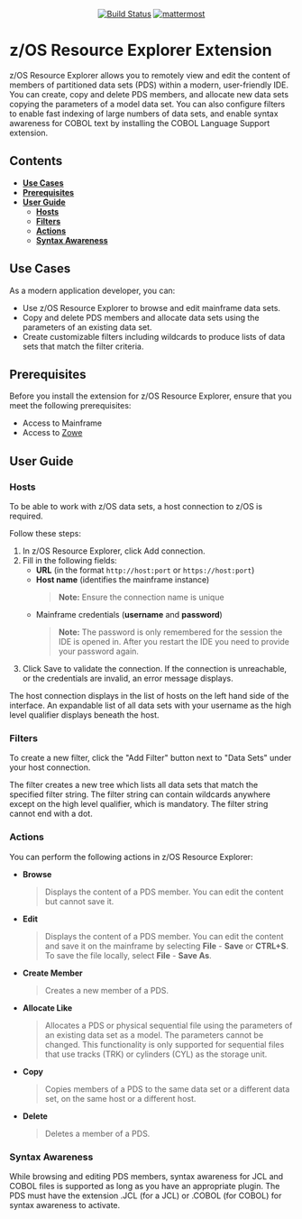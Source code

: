 <div id="header" align="center">

[![Build Status](https://ci.eclipse.org/che4z/buildStatus/icon?job=che-che4z-explorer-for-zos%2Fdevelopment)](https://ci.eclipse.org/che4z/job/che-che4z-explorer-for-zos/job/development/)
[![mattermost](https://img.shields.io/badge/slack-0)](https://join.slack.com/t/che4z/shared_invite/enQtNzk0MzA4NDMzOTIwLWIzMjEwMjJlOGMxNmMyNzQ1NWZlMzkxNmQ3M2VkYWNjMmE0MGQ0MjIyZmY3MTdhZThkZDg3NGNhY2FmZTEwNzQ)

</div>

# z/OS Resource Explorer Extension

z/OS Resource Explorer allows you to remotely view and edit the content of members of partitioned data sets (PDS) within a modern, user-friendly IDE. You can create, copy and delete PDS members, and allocate new data sets copying the parameters of a model data set. You can also configure filters to enable fast indexing of large numbers of data sets, and enable syntax awareness for COBOL text by installing the COBOL Language Support extension.

## **Contents**

- [**Use Cases**](#use-cases)
- [**Prerequisites**](#prerequisites)
- [**User Guide**](#user-guide)
	- [**Hosts**](#hosts)
	- [**Filters**](#filters)
	- [**Actions**](#actions)
	- [**Syntax Awareness**](#syntax-awareness)

## Use Cases

As a modern application developer, you can:

- Use z/OS Resource Explorer to browse and edit mainframe data sets.
- Copy and delete PDS members and allocate data sets using the parameters of an existing data set.
- Create customizable filters including wildcards to produce lists of data sets that match the filter criteria.

## Prerequisites

Before you install the extension for z/OS Resource Explorer, ensure that you meet the following prerequisites:

- Access to Mainframe
- Access to [Zowe](https://www.zowe.org)

## User Guide

### Hosts

To be able to work with z/OS data sets, a host connection to z/OS is required.

Follow these steps:

1. In z/OS Resource Explorer, click Add connection.
2. Fill in the following fields:
	- **URL** (in the format `http://host:port` or `https://host:port`)
	- **Host name** (identifies the mainframe instance)
		> **Note:** Ensure the connection name is unique
	- Mainframe credentials (**username** and **password**)
		> **Note:** The password is only remembered for the session the IDE is opened in. After you restart the IDE you need to provide your password again.
3. Click Save to validate the connection. If the connection is unreachable, or the credentials are invalid, an error message displays.

The host connection displays in the list of hosts on the left hand side of the interface. An expandable list of all data sets with your username as the high level qualifier displays beneath the host.

### Filters

To create a new filter, click the "Add Filter" button next to "Data Sets" under your host connection.

The filter creates a new tree which lists all data sets that match the specified filter string. The filter string can contain wildcards anywhere except on the high level qualifier, which is mandatory. The filter string cannot end with a dot.

### Actions

You can perform the following actions in z/OS Resource Explorer:

- **Browse**
	> Displays the content of a PDS member. You can edit the content but cannot save it.
- **Edit**
	> Displays the content of a PDS member. You can edit the content and save it on the mainframe by selecting **File** - **Save** or **CTRL+S**. To save the file locally, select **File** - **Save As**.
- **Create Member**
	> Creates a new member of a PDS.
- **Allocate Like**
	> Allocates a PDS or physical sequential file using the parameters of an existing data set as a model. The parameters cannot be changed. This functionality is only supported for sequential files that use tracks (TRK) or cylinders (CYL) as the storage unit.
- **Copy**
	> Copies members of a PDS to the same data set or a different data set, on the same host or a different host.
- **Delete**
	> Deletes a member of a PDS.

### Syntax Awareness

While browsing and editing PDS members, syntax awareness for JCL and COBOL files is supported as long as you have an appropriate plugin. The PDS must have the extension .JCL (for a JCL) or .COBOL (for COBOL) for syntax awareness to activate.
